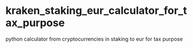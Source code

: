 # kraken_staking_eur_calculator_for_tax_purpose
python calculator from cryptocurrencies in staking to eur for tax purpose
